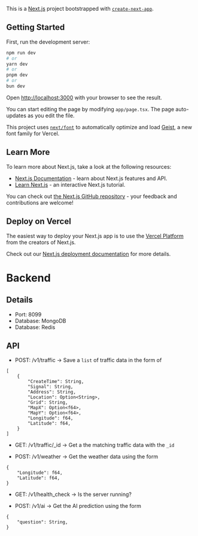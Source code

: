 This is a [Next.js](https://nextjs.org) project bootstrapped with [`create-next-app`](https://nextjs.org/docs/app/api-reference/cli/create-next-app).

## Getting Started

First, run the development server:

```bash
npm run dev
# or
yarn dev
# or
pnpm dev
# or
bun dev
```

Open [http://localhost:3000](http://localhost:3000) with your browser to see the result.

You can start editing the page by modifying `app/page.tsx`. The page auto-updates as you edit the file.

This project uses [`next/font`](https://nextjs.org/docs/app/building-your-application/optimizing/fonts) to automatically optimize and load [Geist](https://vercel.com/font), a new font family for Vercel.

## Learn More

To learn more about Next.js, take a look at the following resources:

- [Next.js Documentation](https://nextjs.org/docs) - learn about Next.js features and API.
- [Learn Next.js](https://nextjs.org/learn) - an interactive Next.js tutorial.

You can check out [the Next.js GitHub repository](https://github.com/vercel/next.js) - your feedback and contributions are welcome!

## Deploy on Vercel

The easiest way to deploy your Next.js app is to use the [Vercel Platform](https://vercel.com/new?utm_medium=default-template&filter=next.js&utm_source=create-next-app&utm_campaign=create-next-app-readme) from the creators of Next.js.

Check out our [Next.js deployment documentation](https://nextjs.org/docs/app/building-your-application/deploying) for more details.


# Backend

## Details
- Port: 8099
- Database: MongoDB
- Database: Redis

## API 
- POST: /v1/traffic  -> Save a `list` of traffic data in the form of 
```
[
    {
        "CreateTime": String,
        "Signal": String,
        "Address": String,
        "Location": Option<String>,
        "Grid": String,
        "MapX": Option<f64>,
        "MapY": Option<f64>,
        "Longitude": f64,
        "Latitude": f64,
    }
]
```

- GET: /v1/traffic/_id -> Get a the matching traffic data with the `_id`

- POST: /v1/weather -> Get the weather data using the form
```
{
	"Longitude": f64,
	"Latitude": f64,
}
```

- GET: /v1/health_check -> Is the server running?

- POST: /v1/ai -> Get the AI prediction using the form
```
{
	"question": String,
}
```


